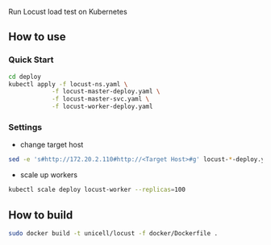 Run Locust load test on Kubernetes

## How to use

### Quick Start

```sh
cd deploy
kubectl apply -f locust-ns.yaml \
            -f locust-master-deploy.yaml \
            -f locust-master-svc.yaml \
            -f locust-worker-deploy.yaml
```

### Settings

* change target host

```sh
sed -e 's#http://172.20.2.110#http://<Target Host>#g' locust-*-deploy.yaml
```

* scale up workers

```sh
kubectl scale deploy locust-worker --replicas=100
```

## How to build

```sh
sudo docker build -t unicell/locust -f docker/Dockerfile .
```
